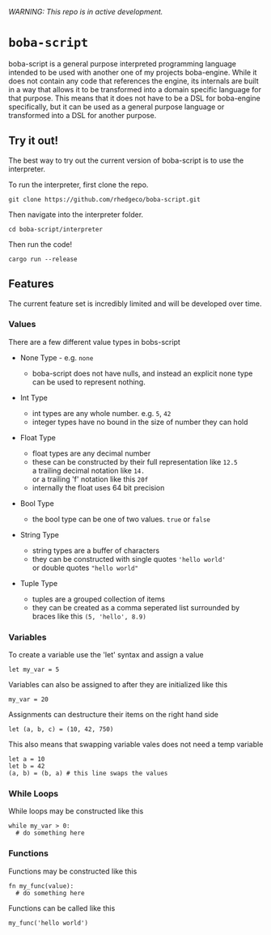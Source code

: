 _WARNING: This repo is in active development._

# `boba-script`

boba-script is a general purpose interpreted programming language intended to be used with another one of my projects boba-engine. While it does not contain any code that references the engine, its internals are built in a way that allows it to be transformed into a domain specific language for that purpose. This means that it does not have to be a DSL for boba-engine specifically, but it can be used as a general purpose language or transformed into a DSL for another purpose.

## Try it out!

The best way to try out the current version of boba-script is to use the interpreter.

To run the interpreter, first clone the repo.

```shell
git clone https://github.com/rhedgeco/boba-script.git
```

Then navigate into the interpreter folder.

```shell
cd boba-script/interpreter
```

Then run the code!

```shell
cargo run --release
```

## Features

The current feature set is incredibly limited and will be developed over time.

### Values

There are a few different value types in bobs-script

- None Type - e.g. `none`

  - boba-script does not have nulls, and instead an explicit none type can be used to represent nothing.

- Int Type

  - int types are any whole number. e.g. `5`, `42`
  - integer types have no bound in the size of number they can hold

- Float Type

  - float types are any decimal number
  - these can be constructed by their full representation like `12.5`  
    a trailing decimal notation like `14.`  
    or a trailing 'f' notation like this `20f`
  - internally the float uses 64 bit precision

- Bool Type

  - the bool type can be one of two values. `true` or `false`

- String Type

  - string types are a buffer of characters
  - they can be constructed with single quotes `'hello world'`  
    or double quotes `"hello world"`

- Tuple Type
  - tuples are a grouped collection of items
  - they can be created as a comma seperated list surrounded by braces like this `(5, 'hello', 8.9)`

### Variables

To create a variable use the 'let' syntax and assign a value

```
let my_var = 5
```

Variables can also be assigned to after they are initialized like this

```
my_var = 20
```

Assignments can destructure their items on the right hand side

```
let (a, b, c) = (10, 42, 750)
```

This also means that swapping variable vales does not need a temp variable

```
let a = 10
let b = 42
(a, b) = (b, a) # this line swaps the values
```

### While Loops

While loops may be constructed like this

```
while my_var > 0:
  # do something here
```

### Functions

Functions may be constructed like this

```
fn my_func(value):
  # do something here
```

Functions can be called like this

```
my_func('hello world')
```
